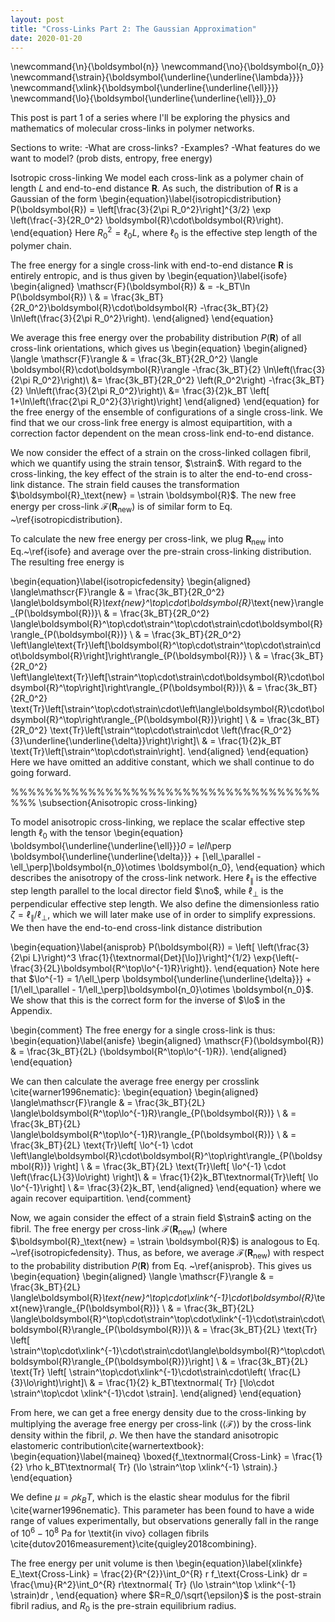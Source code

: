 ```yaml
---
layout: post
title: "Cross-Links Part 2: The Gaussian Approximation"
date: 2020-01-20
---
```


<style TYPE="text/css">
code.has-jax {font: inherit; font-size: 100%; background: inherit; border: inherit;}
</style>
<script type="text/x-mathjax-config">
MathJax.Hub.Config({
    tex2jax: {
        inlineMath: [['$','$'], ['\\(','\\)']],
        skipTags: ['script', 'noscript', 'style', 'textarea', 'pre'] // removed 'code' entry
    }
});
MathJax.Hub.Queue(function() {
    var all = MathJax.Hub.getAllJax(), i;
    for(i = 0; i < all.length; i += 1) {
        all[i].SourceElement().parentNode.className += ' has-jax';
    }
});
</script>
<script type="text/javascript" src="https://cdnjs.cloudflare.com/ajax/libs/mathjax/2.7.4/MathJax.js?config=TeX-AMS_HTML-full"></script>

\newcommand{\n}{\boldsymbol{n}}
\newcommand{\no}{\boldsymbol{n_0}}
\newcommand{\strain}{\boldsymbol{\underline{\underline{\lambda}}}}
\newcommand{\xlink}{\boldsymbol{\underline{\underline{\ell}}}}
\newcommand{\lo}{\boldsymbol{\underline{\underline{\ell}}}_0}

This post is part 1 of a series where I'll be exploring the physics and mathematics of molecular cross-links in polymer networks.

Sections to write:
-What are cross-links?
-Examples?
-What features do we want to model? (prob dists, entropy, free energy)





Isotropic cross-linking
We model each cross-link as a polymer chain of length $L$ and end-to-end distance $\boldsymbol{R}$. As such, the distribution of $\boldsymbol{R}$ is a Gaussian of the form
\begin{equation}\label{isotropicdistribution}
P(\boldsymbol{R}) = \left[\frac{3}{2\pi R_0^2}\right]^{3/2} \exp \left(\frac{-3}{2R_0^2} \boldsymbol{R}\cdot\boldsymbol{R}\right).
\end{equation}
Here $R_0^2 = \ell_0L$, where $\ell_0$ is the effective step length of the polymer chain.

The free energy for a single cross-link with end-to-end distance $\boldsymbol{R}$ is entirely entropic, and is thus given by 
\begin{equation}\label{isofe}
\begin{aligned}
\mathscr{F}(\boldsymbol{R})  & = -k_BT\ln P(\boldsymbol{R}) \\
& =  \frac{3k_BT}{2R_0^2}\boldsymbol{R}\cdot\boldsymbol{R} -\frac{3k_BT}{2} \ln\left(\frac{3}{2\pi R_0^2}\right).
\end{aligned}
\end{equation}

We average this free energy over the probability distribution $P(\boldsymbol{R})$ of all cross-link orientations, which gives us 
\begin{equation}
\begin{aligned}
\langle \mathscr{F}\rangle & = \frac{3k_BT}{2R_0^2} \langle \boldsymbol{R}\cdot\boldsymbol{R}\rangle -\frac{3k_BT}{2} \ln\left(\frac{3}{2\pi R_0^2}\right)\\
&= \frac{3k_BT}{2R_0^2} \left(R_0^2\right) -\frac{3k_BT}{2} \ln\left(\frac{3}{2\pi R_0^2}\right)\\
&= \frac{3}{2}k_BT \left[ 1+\ln\left(\frac{2\pi R_0^2}{3}\right)\right]
\end{aligned}
\end{equation}
for the free energy of the ensemble of configurations of a single cross-link.
We find that we our cross-link free energy is almost equipartition, with a correction factor dependent on the mean cross-link end-to-end distance.

We now consider the effect of a strain on the cross-linked collagen fibril, which we quantify using the strain tensor, $\strain$. With regard to the cross-linking, the key effect of the strain is to alter the  end-to-end cross-link distance. The strain field causes the transformation $\boldsymbol{R}_\text{new} = \strain \boldsymbol{R}$. The new free energy per cross-link $\mathscr{F}(\boldsymbol{R}_\text{new})$ is of similar form to Eq. ~\ref{isotropicdistribution}.

To calculate the new free energy per cross-link, we plug $\boldsymbol{R}_\text{new}$ into Eq.~\ref{isofe} and average over the pre-strain cross-linking distribution. The resulting free energy is

\begin{equation}\label{isotropicfedensity}
\begin{aligned}
\langle\mathscr{F}\rangle & =  \frac{3k_BT}{2R_0^2} \langle\boldsymbol{R}_\text{new}^\top\cdot\boldsymbol{R}_\text{new}\rangle_{P(\boldsymbol{R})}\\
& = \frac{3k_BT}{2R_0^2} \langle\boldsymbol{R}^\top\cdot\strain^\top\cdot\strain\cdot\boldsymbol{R}\rangle_{P(\boldsymbol{R})} \\
& = \frac{3k_BT}{2R_0^2} \left\langle\text{Tr}\left[\boldsymbol{R}^\top\cdot\strain^\top\cdot\strain\cdot\boldsymbol{R}\right]\right\rangle_{P(\boldsymbol{R})} \\
& = \frac{3k_BT}{2R_0^2} \left\langle\text{Tr}\left[\strain^\top\cdot\strain\cdot\boldsymbol{R}\cdot\boldsymbol{R}^\top\right]\right\rangle_{P(\boldsymbol{R})}\\
& = \frac{3k_BT}{2R_0^2} \text{Tr}\left[\strain^\top\cdot\strain\cdot\left\langle\boldsymbol{R}\cdot\boldsymbol{R}^\top\right\rangle_{P(\boldsymbol{R})}\right] \\
& = \frac{3k_BT}{2R_0^2} \text{Tr}\left[\strain^\top\cdot\strain\cdot \left(\frac{R_0^2}{3}\underline{\underline{\delta}}\right)\right]\\
& = \frac{1}{2}k_BT \text{Tr}\left[\strain^\top\cdot\strain\right].
\end{aligned}
\end{equation}
Here we have omitted an additive constant, which we shall continue to do going forward.

%%%%%%%%%%%%%%%%%%%%%%%%%%%%%%%%%%%%%%%
\subsection{Anisotropic cross-linking}

To model anisotropic cross-linking, we replace the scalar effective step length $\ell_0$ with the tensor \begin{equation}
\boldsymbol{\underline{\underline{\ell}}}_0 = \ell_\perp \boldsymbol{\underline{\underline{\delta}}} + [\ell_\parallel - \ell_\perp]\boldsymbol{n_0}\otimes \boldsymbol{n_0},
\end{equation}
which describes the anisotropy of the cross-link network. Here $\ell_\parallel$ is the effective step length parallel to the local director field $\no$, while $\ell_\perp$ is the perpendicular effective step length. We also define the dimensionless ratio $\zeta=\ell_\parallel/\ell_\perp$, which we will later make use of in order to simplify expressions. We then have the end-to-end cross-link distance distribution

\begin{equation}\label{anisprob}
P(\boldsymbol{R}) = \left[ \left(\frac{3}{2\pi L}\right)^3 \frac{1}{\textnormal{Det}[\lo]}\right]^{1/2} \exp{\left(-\frac{3}{2L}\boldsymbol{R^\top\lo^{-1}R}\right)}.
\end{equation}
Note here that $\lo^{-1} = 1/\ell_\perp \boldsymbol{\underline{\underline{\delta}}} + [1/\ell_\parallel - 1/\ell_\perp]\boldsymbol{n_0}\otimes \boldsymbol{n_0}$. We show that this is the correct form for the inverse of $\lo$ in the Appendix.


\begin{comment}
The free energy for a single cross-link is thus:
\begin{equation}\label{anisfe}
\begin{aligned}
\mathscr{F}(\boldsymbol{R}) & = \frac{3k_BT}{2L} (\boldsymbol{R^\top\lo^{-1}R}).
\end{aligned}
\end{equation}

We can then calculate the average free energy per crosslink \cite{warner1996nematic}:
\begin{equation}
\begin{aligned}
\langle\mathscr{F}\rangle & = \frac{3k_BT}{2L} \langle\boldsymbol{R^\top\lo^{-1}R}\rangle_{P(\boldsymbol{R})} \\
& = \frac{3k_BT}{2L} \langle\boldsymbol{R^\top\lo^{-1}R}\rangle_{P(\boldsymbol{R})} \\
& = \frac{3k_BT}{2L} \text{Tr}\left[ \lo^{-1} \cdot \left\langle\boldsymbol{R}\cdot\boldsymbol{R}^\top\right\rangle_{P(\boldsymbol{R})} \right] \\
& = \frac{3k_BT}{2L} \text{Tr}\left[ \lo^{-1} \cdot \left(\frac{L}{3}\lo\right) \right]\\
& = \frac{1}{2}k_BT\textnormal{Tr}\left[ \lo \lo^{-1}\right] \\
&= \frac{3}{2}k_BT,
\end{aligned}
\end{equation}
where we again recover equipartition.
\end{comment}

Now, we again consider the effect of a strain field $\strain$ acting on the fibril. The free energy per cross-link $\mathscr{F}(\boldsymbol{R}_\text{new})$ (where $\boldsymbol{R}_\text{new} = \strain \boldsymbol{R}$) is analogous to Eq. ~\ref{isotropicfedensity}. Thus, as before, we average $\mathscr{F}(\boldsymbol{R}_\text{new})$ with respect to the probability distribution $P(\boldsymbol{R})$ from Eq. ~\ref{anisprob}. This gives us
\begin{equation}
\begin{aligned}
\langle \mathscr{F}\rangle & = \frac{3k_BT}{2L} \langle\boldsymbol{R}_\text{new}^\top\cdot\xlink^{-1}\cdot\boldsymbol{R}_\text{new}\rangle_{P(\boldsymbol{R})} \\
& = \frac{3k_BT}{2L} \langle\boldsymbol{R}^\top\cdot\strain^\top\cdot\xlink^{-1}\cdot\strain\cdot\boldsymbol{R}\rangle_{P(\boldsymbol{R})}\\
& = \frac{3k_BT}{2L} \text{Tr} \left[ \strain^\top\cdot\xlink^{-1}\cdot\strain\cdot\langle\boldsymbol{R}^\top\cdot\boldsymbol{R}\rangle_{P(\boldsymbol{R})}\right] \\
& = \frac{3k_BT}{2L} \text{Tr} \left[ \strain^\top\cdot\xlink^{-1}\cdot\strain\cdot\left( \frac{L}{3}\lo\right)\right]\\
& = \frac{1}{2}  k_BT\textnormal{ Tr} [\lo\cdot \strain^\top\cdot \xlink^{-1}\cdot \strain].
\end{aligned}
\end{equation}

From here, we can get a free energy density due to the cross-linking by multiplying the average free energy per cross-link ($\langle\mathscr{F}\rangle$) by the cross-link density within the fibril, $\rho$. We then have the standard anisotropic elastomeric contribution\cite{warnertextbook}: 
\begin{equation}\label{maineq}
\boxed{f_\textnormal{Cross-Link} = \frac{1}{2} \rho k_BT\textnormal{ Tr} (\lo \strain^\top \xlink^{-1} \strain).}
\end{equation}

We define $\mu=\rho k_BT$, which is the elastic shear modulus for the fibril \cite{warner1996nematic}. This parameter has been found to have a wide range of values experimentally, but observations generally fall in the range of $10^6 - 10^8$ Pa for \textit{in vivo} collagen fibrils \cite{dutov2016measurement}\cite{quigley2018combining}.

The free energy per unit volume is then
\begin{equation}\label{xlinkfe}
E_\text{Cross-Link} = \frac{2}{R^{2}}\int_0^{R} r f_\text{Cross-Link} dr = \frac{\mu}{R^2}\int_0^{R} r\textnormal{ Tr} (\lo \strain^\top \xlink^{-1} \strain)dr ,
\end{equation}
where $R=R_0/\sqrt{\epsilon}$ is the post-strain fibril radius, and $R_0$ is the pre-strain equilibrium radius.
